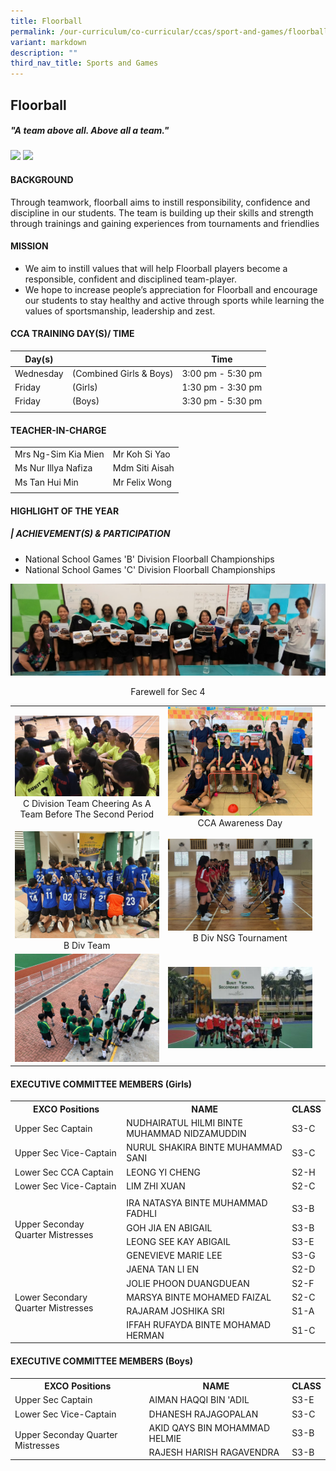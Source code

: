 ```yaml
---
title: Floorball
permalink: /our-curriculum/co-curricular/ccas/sport-and-games/floorball/
variant: markdown
description: ""
third_nav_title: Sports and Games
---
```

## **Floorball**

##### *"A team above all. Above all a team."*

![](/images/CCA%20Page/Group%20Photo/floorball%20_formal.jpg)
![](/images/CCA%20Page/Group%20Photo/hockey%20_formal.jpg)

#### BACKGROUND

Through teamwork, floorball aims to instill responsibility, confidence and discipline in our students. The team is building up their skills and strength through trainings and gaining experiences from tournaments and friendlies

#### MISSION

*   We aim to instill values that will help Floorball players become a responsible, confident and disciplined team-player.
*   We hope to increase people’s appreciation for Floorball and encourage our students to stay healthy and active through sports while learning the values of sportsmanship, leadership and zest.

#### CCA TRAINING DAY(S)/ TIME

| Day(s) |  | Time|
| --- | --- | --- | 
| Wednesday |(Combined Girls &amp; Boys)| 3:00 pm - 5:30 pm |
| Friday | (Girls) | 1:30 pm - 3:30 pm|
| Friday | (Boys) | 3:30 pm - 5:30 pm|
| | |

#### TEACHER-IN-CHARGE

| | |
| --- | --- |
| Mrs Ng-Sim Kia Mien | Mr Koh Si Yao |
| Ms Nur Illya Nafiza | Mdm Siti Aisah |
| Ms Tan Hui Min | Mr Felix Wong |
| | |

#### HIGHLIGHT OF THE YEAR

##### | **ACHIEVEMENT(S) &amp; PARTICIPATION**

* National School Games 'B' Division Floorball Championships
* National School Games 'C' Division Floorball Championships

<img src="/images/CCA%20Page/Sports%20&amp;%20Games/Floorball/farewell%20for%20sec%204.png"><br><center> Farewell for Sec 4 </center><table>
	<tbody><tr>
		<td width="50%">
			<img src="/images/C-Division-Team-cheering-as-a-team-before-the-second-period.jpg"> <br> <center>C Division Team Cheering As A Team Before The Second Period </center>
		</td>
		<td> 
			<img src="/images/WhatsApp-Image-2019-11-23-at-83704-AM.jpeg"> <br> <center>CCA Awareness Day </center>
		</td>
	</tr>
	<tr>
		<td width="50%">
			<img src="/images/CCA%20Page/Sports%20&amp;%20Games/Floorball/2023%20b%20div%20nsg%202.png"> <br> <center>B Div Team</center>
		</td>
		<td width="50%">
				<img src="/images/CCA%20Page/Sports%20&amp;%20Games/Floorball/2023%20b%20div%20nsg.png"> <br> <center> B Div NSG Tournament </center>
		</td>
	</tr>
		<tr> 
		<td> <img src="/images/hockey-4-ready-for-the-game-1024x768.jpg"></td> 
		<td> <img src="/images/IMG_3677-300x169.jpg"> </td>
		<td> <img src="/images/IMG_3675-300x225.jpg"> </td>
	</tr>
</tbody></table>

#### EXECUTIVE COMMITTEE MEMBERS (Girls)

<table>
	<tbody><tr>
		<th> EXCO Positions </th>
		<th> NAME </th>
		<th> CLASS </th>
	</tr>
	<tr>
		<td> Upper Sec Captain </td>
		<td> NUDHAIRATUL HILMI BINTE MUHAMMAD NIDZAMUDDIN </td>
		<td> S3-C </td>
	</tr>
	<tr>
		<td> Upper Sec Vice-Captain </td>
		<td> NURUL SHAKIRA BINTE MUHAMMAD SANI</td>
		<td> S3-C </td>
	</tr>
	<tr>
		<td> Lower Sec CCA Captain </td>
		<td> LEONG YI CHENG </td>
		<td> S2-H </td>
	</tr>
<tr>
		<td> Lower Sec Vice-Captain </td>
		<td> LIM ZHI XUAN </td>
		<td> S2-C </td>
	</tr>
	<tr> <td colspan="3"></td></tr>
	<tr>
		<td rowspan="4"> Upper Seconday Quarter Mistresses </td>
		<td> IRA NATASYA BINTE MUHAMMAD FADHLI </td>
		<td> S3-B </td>
	</tr>
	<tr>
		<td> GOH JIA EN ABIGAIL </td>
		<td> S3-B </td>
	</tr>
<tr>
		<td> LEONG SEE KAY ABIGAIL </td>
		<td> S3-E </td>
	</tr>
<tr>
		<td> GENEVIEVE MARIE LEE </td>
		<td> S3-G </td>
	</tr>
<tr> 
		<td rowspan="5"> Lower Secondary Quarter Mistresses </td>
		<td> JAENA TAN LI EN</td>
		<td> S2-D </td>
	</tr>
	<tr>
		<td> JOLIE PHOON DUANGDUEAN </td>
		<td> S2-F </td>
	</tr>
<tr>
		<td> MARSYA BINTE MOHAMED FAIZAL </td>
		<td> S2-C </td>
	</tr>

<tr>
		<td> RAJARAM JOSHIKA SRI </td>
		<td> S1-A </td>
	</tr>

<tr>
		<td> IFFAH RUFAYDA BINTE MOHAMAD HERMAN </td>
		<td> S1-C </td>
	</tr>
		<tr></tr>
	<tr></tr>
</tbody></table>

#### EXECUTIVE COMMITTEE MEMBERS (Boys)

<table>
	<tbody><tr>
		<th> EXCO Positions </th>
		<th> NAME </th>
		<th> CLASS </th>
	</tr>
	<tr>
		<td> Upper Sec Captain </td>
		<td> AIMAN HAQQI BIN 'ADIL </td>
		<td> S3-E </td>
	</tr>
	<tr>
		<td> Lower Sec Vice-Captain </td>
		<td> DHANESH RAJAGOPALAN </td>
		<td> S3-C </td>
	</tr>
			<tr>
		<td rowspan="2"> Upper Seconday Quarter Mistresses </td>
		<td> AKID QAYS BIN MOHAMMAD HELMIE </td>
		<td> S3-B </td>
	</tr>
	<tr>
		<td> RAJESH HARISH RAGAVENDRA </td>
		<td> S3-B </td>
	</tr>
		<tr></tr>
</tbody></table>
